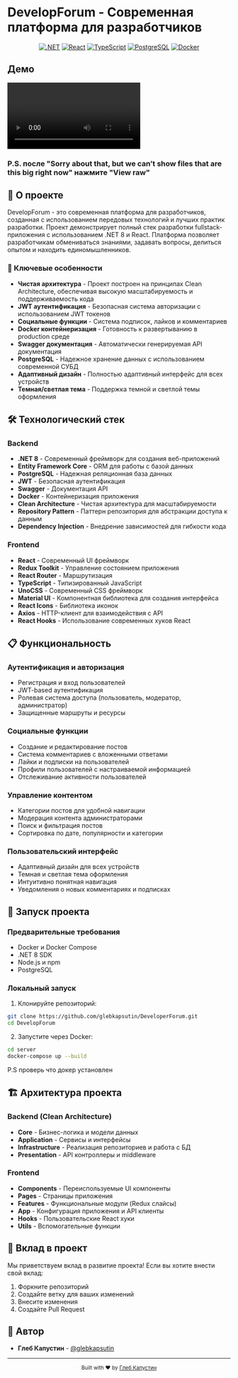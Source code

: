 # DevelopForum - Современная платформа для разработчиков

<div align="center">
 
  
  [![.NET](https://img.shields.io/badge/.NET%208-512BD4?style=for-the-badge&logo=.net&logoColor=white)](https://dotnet.microsoft.com/download/dotnet/8.0)
  [![React](https://img.shields.io/badge/React-20232A?style=for-the-badge&logo=react&logoColor=61DAFB)](https://reactjs.org/)
  [![TypeScript](https://img.shields.io/badge/TypeScript-007ACC?style=for-the-badge&logo=typescript&logoColor=white)](https://www.typescriptlang.org/)
  [![PostgreSQL](https://img.shields.io/badge/PostgreSQL-316192?style=for-the-badge&logo=postgresql&logoColor=white)](https://www.postgresql.org/)
  [![Docker](https://img.shields.io/badge/Docker-2496ED?style=for-the-badge&logo=docker&logoColor=white)](https://www.docker.com/)
</div>

## Демо
![Demo](demo1.MOV) 
### P.S. после "Sorry about that, but we can’t show files that are this big right now" нажмите "View raw"

## 🚀 О проекте

DevelopForum - это современная платформа для разработчиков, созданная с использованием передовых технологий и лучших практик разработки. Проект демонстрирует полный стек разработки fullstack-приложения с использованием .NET 8 и React. Платформа позволяет разработчикам обмениваться знаниями, задавать вопросы, делиться опытом и находить единомышленников.

### 🌟 Ключевые особенности

- **Чистая архитектура** - Проект построен на принципах Clean Architecture, обеспечивая высокую масштабируемость и поддерживаемость кода
- **JWT аутентификация** - Безопасная система авторизации с использованием JWT токенов
- **Социальные функции** - Система подписок, лайков и комментариев
- **Docker контейнеризация** - Готовность к развертыванию в production среде
- **Swagger документация** - Автоматически генерируемая API документация
- **PostgreSQL** - Надежное хранение данных с использованием современной СУБД
- **Адаптивный дизайн** - Полностью адаптивный интерфейс для всех устройств
- **Темная/светлая тема** - Поддержка темной и светлой темы оформления

## 🛠 Технологический стек

### Backend
- **.NET 8** - Современный фреймворк для создания веб-приложений
- **Entity Framework Core** - ORM для работы с базой данных
- **PostgreSQL** - Надежная реляционная база данных
- **JWT** - Безопасная аутентификация
- **Swagger** - Документация API
- **Docker** - Контейнеризация приложения
- **Clean Architecture** - Чистая архитектура для масштабируемости
- **Repository Pattern** - Паттерн репозитория для абстракции доступа к данным
- **Dependency Injection** - Внедрение зависимостей для гибкости кода

### Frontend
- **React** - Современный UI фреймворк
- **Redux Toolkit** - Управление состоянием приложения
- **React Router** - Маршрутизация
- **TypeScript** - Типизированный JavaScript
- **UnoCSS** - Современный CSS фреймворк
- **Material UI** - Компонентная библиотека для создания интерфейса
- **React Icons** - Библиотека иконок
- **Axios** - HTTP-клиент для взаимодействия с API
- **React Hooks** - Использование современных хуков React

## 📋 Функциональность

### Аутентификация и авторизация
- Регистрация и вход пользователей
- JWT-based аутентификация
- Ролевая система доступа (пользователь, модератор, администратор)
- Защищенные маршруты и ресурсы

### Социальные функции
- Создание и редактирование постов
- Система комментариев с вложенными ответами
- Лайки и подписки на пользователей
- Профили пользователей с настраиваемой информацией
- Отслеживание активности пользователей

### Управление контентом
- Категории постов для удобной навигации
- Модерация контента администраторами
- Поиск и фильтрация постов
- Сортировка по дате, популярности и категории

### Пользовательский интерфейс
- Адаптивный дизайн для всех устройств
- Темная и светлая тема оформления
- Интуитивно понятная навигация
- Уведомления о новых комментариях и подписках

## 🚀 Запуск проекта

### Предварительные требования

- Docker и Docker Compose
- .NET 8 SDK
- Node.js и npm
- PostgreSQL

### Локальный запуск

1. Клонируйте репозиторий:
```bash
git clone https://github.com/glebkapsutin/DeveloperForum.git
cd DevelopForum
```

2. Запустите через Docker:
```bash
cd server
docker-compose up --build
```
P.S проверь что докер установлен





## 🏗 Архитектура проекта

### Backend (Clean Architecture)
- **Core** - Бизнес-логика и модели данных
- **Application** - Сервисы и интерфейсы
- **Infrastructure** - Реализация репозиториев и работа с БД
- **Presentation** - API контроллеры и middleware

### Frontend
- **Components** - Переиспользуемые UI компоненты
- **Pages** - Страницы приложения
- **Features** - Функциональные модули (Redux слайсы)
- **App** - Конфигурация приложения и API клиенты
- **Hooks** - Пользовательские React хуки
- **Utils** - Вспомогательные функции

## 🤝 Вклад в проект

Мы приветствуем вклад в развитие проекта! Если вы хотите внести свой вклад:

1. Форкните репозиторий
2. Создайте ветку для ваших изменений
3. Внесите изменения
4. Создайте Pull Request



## 👥 Автор 

- **Глеб Капустин** - [@glebkapsutin](https://github.com/glebkapsutin)


---

<div align="center">
  <sub>Built with ❤️ by <a href="https://github.com/glebkapsutin">Глеб Капустин</a></sub>
</div>

